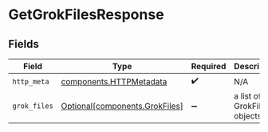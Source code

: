 # GetGrokFilesResponse


## Fields

| Field                                                                  | Type                                                                   | Required                                                               | Description                                                            |
| ---------------------------------------------------------------------- | ---------------------------------------------------------------------- | ---------------------------------------------------------------------- | ---------------------------------------------------------------------- |
| `http_meta`                                                            | [components.HTTPMetadata](../../models/components/httpmetadata.md)     | :heavy_check_mark:                                                     | N/A                                                                    |
| `grok_files`                                                           | [Optional[components.GrokFiles]](../../models/components/grokfiles.md) | :heavy_minus_sign:                                                     | a list of GrokFile objects                                             |
